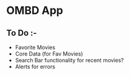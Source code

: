 # OMBD App

## To Do :-
* Favorite Movies
* Core Data (for Fav Movies)
* Search Bar functionality for recent movies?
* Alerts for errors
